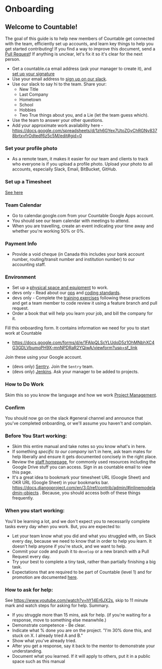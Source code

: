 
# Onboarding

## Welcome to Countable!

The goal of this guide is to help new members of Countable get connected with the team, efficiently set up accounts, and learn key things to help you get started contributing! If you find a way to improve this document, send a [Pull Request](https://github.com/countable-web/open-source-corporation/pull/new/master)! If anything is unclear, let's fix it so it's clear for the next person.

  * Get a countable.ca email address (ask your manager to create it), and [set up your signature](https://youtu.be/hA5cRIDg0Ko)
  * Use your email address to [sign up on our slack](https://join.slack.com/t/countable-web/signup).
  * Use our slack to say hi to the team. Share your:
     * New Title
     * Last Company
     * Hometown
     * School
     * Hobbies
     * Two True things about you, and a Lie (let the team guess which).
  * Use the team to answer your other questions.
  * Add your approximate work availability here - https://docs.google.com/spreadsheets/d/1zh6GYex7UtoZGyChRGNy8378brtxvfrOdtedf6z5c5M/edit#gid=0

### Set your profile photo

  * As a remote team, it makes it easier for our team and clients to track who everyone is if you upload a profile photo. Upload your photo to all accounts, especially Slack, Email, BitBucket, GitHub.
  
### Set up a Timesheet

[See here](../../admin/accounting/TIMESHEETS.md)

### Team Calendar
  * Go to calendar.google.com from your Countable Google Apps account.
  * You should see our team calendar with meetings to attend.
  * When you are travelling, create an event indicating your time away and whether you're working 50% or 0%.

### Payment Info
  * Provide a void cheque (in Canada this includes your bank account number, routing/transit number and institution number) to our accounting staff.

### Environment
  * Set up a [physical space and equipment](./PHYSICAL_SETUP.md) to work.
  * devs only - Read about our [ops](../../product/engineering/OPERATIONS.md) and [coding standards](../../product/engineering/CODING_STANDARDS.md).
  * devs only - Complete the [training exercises](../../product/engineering/TRAINING.md) following these practices and get a team member to code review it using a feature branch and pull request.
  * Order a book that will help you learn your job, and bill the company for it.

Fill this onboarding form. It contains information we need for you to start work at Countable
  * https://docs.google.com/forms/d/e/1FAIpQLScYLUdoD5z1OhMNbhXC4G3GDLVbumoPH9X-mnNPDRaR2YQiwA/viewform?usp=sf_link

Join these using your Google account.
  * (devs only) [Sentry](http://sentry.countable.ca). Join the `Sentry` team.
  * (devs only) [Jenkins](http://jenkins.countable.ca). Ask your manager to be added to projects.

### How to Do Work

Skim this so you know the language and how we work [Project Management](./PROJECT_MANAGEMENT.md).

### Confirm

You should now go on the slack #general channel and announce that you've completed onboarding, or we'll assume you haven't and complain.

### Before You Start working:
  * Skim this entire manual and take notes so you know what's in here.
  * If something *specific to our company* isn't in here, ask team mates for help liberally and ensure it gets documented concisely in the right place.
  * Review the [staff homepage](https://sites.google.com/countable.ca/countable-staff/home), for commonly used resources including the Google Drive stuff you can access. Sign in as countable email to view this page. 
  * It's a great idea to bookmark your timesheet URL (Google Sheet) and OKR URL (Google Sheet) in your bookmarks bar. https://docs.djangoproject.com/en/3.0/ref/contrib/admin/#inlinemodeladmin-objects . Because, you should access both of these things frequently.

### When you start working:
You'll be learning a lot, and we don't expect you to necessarily complete tasks every day when you work. But, you are expected to:
   * Let your team know what you did and what you struggled with, on Slack every day, because we need to know that in order to help you learn. It doesn't help anyone if you're stuck, and we want to help.
   * Commit your code and push it to `develop` or a new branch with a Pull Request every day.
   * Try your best to complete a tiny task, rather than partially finishing a big task.
   * Expectations that are required to be part of Countable (level 1) and for promotion are documented [here](./EVALUATION.md).
### How to ask for help:
See https://www.youtube.com/watch?v=hY14Er6JX2s, skip to 11 minute mark and watch steps for asking for help. Summary.
  * If you struggle more than 15 mins, ask for help. (if you're waiting for a response, move to something else meanwhile.)
  * Demonstrate competence - Be clear. 
  * Indicate what % done you are on the project. "I'm 30% done this, and stuck on X. I already tried A and B."
  * Show what you've already tried.
  * After you get a response, say it back to the mentor to demonstrate your understanding.
  * Document what you learned. If it will apply to others, put it in a public space such as this manual


